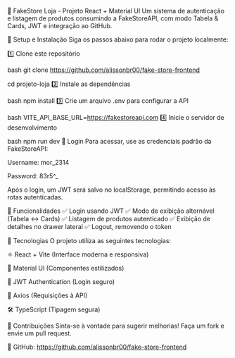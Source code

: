 🏪 FakeStore Loja - Projeto React + Material UI
Um sistema de autenticação e listagem de produtos consumindo a FakeStoreAPI, com modo Tabela & Cards, JWT e integração ao GitHub.

🚀 Setup e Instalação
Siga os passos abaixo para rodar o projeto localmente:

1️⃣ Clone este repositório

bash
git clone https://github.com/alissonbr00/fake-store-frontend

cd projeto-loja
2️⃣ Instale as dependências

bash
npm install
3️⃣ Crie um arquivo .env para configurar a API

bash
VITE_API_BASE_URL=https://fakestoreapi.com
4️⃣ Inicie o servidor de desenvolvimento

bash
npm run dev
🔐 Login
Para acessar, use as credenciais padrão da FakeStoreAPI:

Username: mor_2314

Password: 83r5^_

Após o login, um JWT será salvo no localStorage, permitindo acesso às rotas autenticadas.

🛒 Funcionalidades
✅ Login usando JWT ✅ Modo de exibição alternável (Tabela ↔️ Cards) ✅ Listagem de produtos autenticado ✅ Exibição de detalhes no drawer lateral ✅ Logout, removendo o token

🎨 Tecnologias
O projeto utiliza as seguintes tecnologias:

⚛ React + Vite (Interface moderna e responsiva)

🎨 Material UI (Componentes estilizados)

🔐 JWT Authentication (Login seguro)

🔄 Axios (Requisições à API)

🛠 TypeScript (Tipagem segura)

🤝 Contribuições
Sinta-se à vontade para sugerir melhorias! Faça um fork e envie um pull request.

🔗 GitHub: https://github.com/alissonbr00/fake-store-frontend
